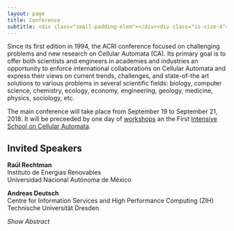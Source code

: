 ```yaml
---
layout: page
title: Conference
subtitle: <div class="small-padding-elem"></div><div class="is-size-4"> 19-21 September 2018 </div>
---
```


Since its first edition in 1994, the ACRI conference focused on challenging problems and new research on Cellular Automata (CA). Its primary goal is to offer both scientists and engineers in academies and industries an opportunity to enforce international collaborations on Cellular Automata and express  their views on current trends, challenges, and state-of-the art solutions to various problems in several scientific fields: biology, computer science, chemistry, ecology, economy, engineering, geology, medicine, physics, sociology, etc.

The main conference will take place from September 19 to September 21, 2018. It will be preceeded by one day of [workshops](/workshops/) an the First [Intensive School on Cellular Automata](/school/).

Invited Speakers
----------------

**Raúl Rechtman**<br>
Instituto de Energias Renovables<br>
Universidad Nacional Autónoma de México<br>

**Andreas Deutsch**<br>
Centre for Information Services and High Performance Computing (ZIH)<br>
Technische Universität Dresden <br>

<a id="show-abstract-deutsch" onclick="show_abstract(&quot;abstract-deutsch&quot;)"> <i>Show Abstract</i> </a>
<div id="abstract-deutsch" style="display:none">
As a cellular automaton, a BIO-LGCA is defined on a regular lattice, where the nodes of the lattice take a certain number of discrete states. As a lattice-gas, the state space of a BIO-LGCA is related to the lattice geometry. Each node can be occupied by ``biological agents'', e.g. biological cells, characterised by their velocities which are restricted to the unit vectors connecting a node to its nearest neighbors. Agents move along the links and interact on the nodes of the lattice. This interaction can change the number of agents at individual nodes (birth/death processes) and may depend on the states in neighbouring nodes which allows to model collective effects. Meanwhile, the BIO-LGCA has been established as discrete lattice- and agent-based model which permits multi-scale analysis and efficient large-simulations. We provide BIO-LGCA model examples for single and collective cell migration as well as problems motivated by cancer invasion. <br>

<b>Ref.:</b><br>
Deutsch, A., Dormann, S.: Cellular automaton modeling of biological pattern formation: characterization, applications, and analysis. Birkhauser, Boston, 2018<br>
</div>
